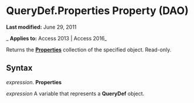 
# QueryDef.Properties Property (DAO)

 **Last modified:** June 29, 2011

 _ **Applies to:** Access 2013 | Access 2016_

Returns the  **[Properties](cd07184a-a261-29c9-542f-bc2eff6f4af6.md)** collection of the specified object. Read-only.


## Syntax

 _expression_. **Properties**

 _expression_ A variable that represents a **QueryDef** object.

